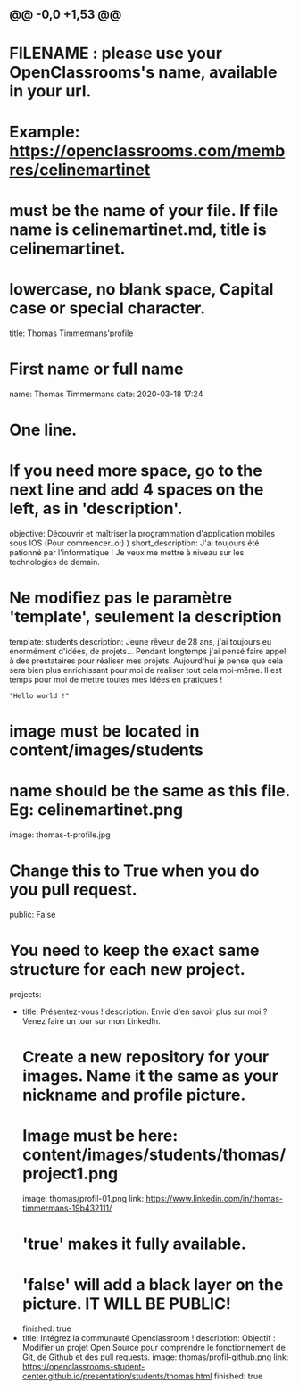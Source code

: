 @@ -0,0 +1,53 @@
---

# FILENAME : please use your OpenClassrooms's name, available in your url.
# Example: https://openclassrooms.com/membres/celinemartinet
# must be the name of your file. If file name is celinemartinet.md, title is celinemartinet.
# lowercase, no blank space, Capital case or special character.
title: Thomas Timmermans'profile

# First name or full name
name: Thomas Timmermans
date: 2020-03-18 17:24

# One line.
# If you need more space, go to the next line and add 4 spaces on the left, as in 'description'.
objective: Découvrir et maîtriser la programmation d'application mobiles sous IOS (Pour commencer..o:) )
short_description: J'ai toujours été pationné par l'informatique ! Je veux me mettre à niveau sur les technologies de demain.

# Ne modifiez pas le paramètre 'template', seulement la description
template: students
description:
    Jeune rêveur de 28 ans, j'ai toujours eu énormément d'idées, de projets... 
    Pendant longtemps j'ai pensé faire appel à des prestataires pour réaliser mes projets. 
    Aujourd'hui je pense que cela sera bien plus enrichissant pour moi de réaliser tout cela moi-même.
    Il est temps pour moi de mettre toutes mes idées en pratiques !

    "Hello world !"


# image must be located in content/images/students
# name should be the same as this file. Eg: celinemartinet.png
image: thomas-t-profile.jpg

# Change this to True when you do you pull request.
public: False

# You need to keep the exact same structure for each new project.
projects:
  - title: Présentez-vous !
    description: Envie d'en savoir plus sur moi ? Venez faire un tour sur  mon LinkedIn.
    # Create a new repository for your images. Name it the same as your nickname and profile picture.
    # Image must be here: content/images/students/thomas/project1.png
    image: thomas/profil-01.png
    link: https://www.linkedin.com/in/thomas-timmermans-19b432111/
    # 'true' makes it fully available.
    # 'false' will add a black layer on the picture. IT WILL BE PUBLIC!
    finished: true
  - title: Intégrez la communauté Openclassroom !
    description: Objectif : Modifier un projet Open Source pour comprendre le fonctionnement de Git, de Github et des pull requests.
    image: thomas/profil-github.png
    link: https://openclassrooms-student-center.github.io/presentation/students/thomas.html
    finished: true
